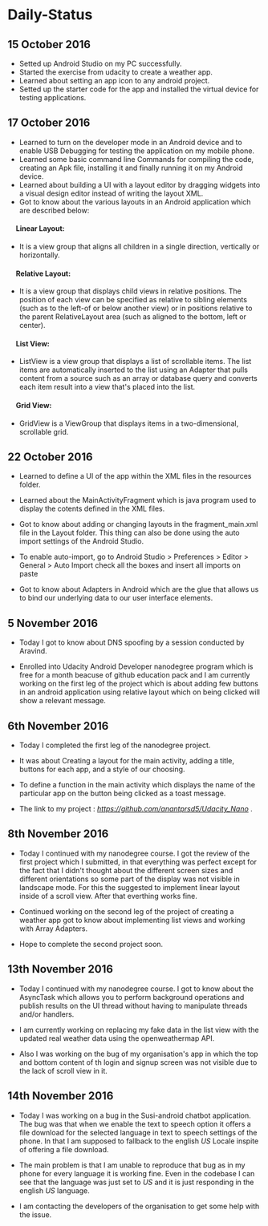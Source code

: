 # Daily-Status

## 15 October 2016

* Setted up Android Studio on my PC successfully.
* Started the exercise from udacity to create a weather app.
* Learned about setting an app icon to any android project.
* Setted up the starter code for the app and installed the virtual device for testing applications.

## 17 October 2016

* Learned to turn on the developer mode in an Android device and to enable USB Debugging for testing the application on my mobile phone.
* Learned some basic command line Commands for compiling the code, creating an Apk file, installing it and finally running it on my Android device.
* Learned about building a UI with a layout editor by dragging widgets into a visual design editor instead of writing the layout XML.
* Got to know about the various layouts in an Android application which are described below:

#### &nbsp;&nbsp;&nbsp;&nbsp; Linear Layout:
* It is a view group that aligns all children in a single direction, vertically or horizontally. 

#### &nbsp;&nbsp;&nbsp;&nbsp; Relative Layout:
* It is a view group that displays child views in relative positions. The position of each view can be specified as relative to sibling elements (such as to the left-of or below another view) or in positions relative to the parent RelativeLayout area (such as aligned to the bottom, left or center).

#### &nbsp;&nbsp;&nbsp;&nbsp; List View: 
* ListView is a view group that displays a list of scrollable items. The list items are automatically inserted to the list using an Adapter that pulls content from a source such as an array or database query and converts each item result into a view that's placed into the list.

#### &nbsp;&nbsp;&nbsp;&nbsp; Grid View:
* GridView is a ViewGroup that displays items in a two-dimensional, scrollable grid.

## 22 October 2016

* Learned to define a UI of the app within the XML files in the resources folder.

* Learned about the MainActivityFragment which is java program used to display the cotents defined in the XML files.

* Got to know about adding or changing layouts in the fragment_main.xml file in the Layout folder. This thing can also be done using the auto import settings of the Android Studio.

* To enable auto-import, go to Android Studio > Preferences > Editor > General > Auto Import check all the boxes and insert all imports on paste

* Got to know about Adapters in Android which are the glue that allows us to bind our underlying data to our user interface elements.

## 5 November 2016

* Today I got to know about DNS spoofing by a session conducted by Aravind.

* Enrolled into Udacity Android Developer nanodegree program which is free for a month beacuse of github education pack and I am currently working on the first leg of the project which is about adding few buttons in an android application using relative layout which on being clicked will show a relevant message.

## 6th November 2016

* Today I completed the first leg of the nanodegree project.

* It was about Creating a layout for the main activity, adding a title, buttons for each app, and a style of our choosing.

* To define a function in the main activity which displays the name of the particular app on the button being clicked as a toast message.

* The link to my project : _https://github.com/anantprsd5/Udacity_Nano_ .

## 8th November 2016

* Today I continued with my nanodegree course. I got the review of the first project which I submitted, in that everything was perfect except for the fact that I didn't thought about the different screen sizes and different orientations so some part of the display was not visible in landscape mode. For this the suggested to implement linear layout inside of a scroll view. After that everthing works fine.

* Continued working on the second leg of the project of creating a weather app got to know about implementing list views and working with Array Adapters.

* Hope to complete the second project soon.

## 13th November 2016

* Today I continued with my nanodegree course. I got to know about the AsyncTask which allows you to perform background operations and publish results on the UI thread without having to manipulate threads and/or handlers. 

* I am currently working on replacing my fake data in the list view with the updated real weather data using the openweathermap API.

* Also I was working on the bug of my organisation's app in which the top and bottom content of th login and signup screen was not visible due to the lack of scroll view in it.

## 14th November 2016

* Today I was working on a bug in the Susi-android chatbot application. The bug was that when we enable the text to speech option it offers a file download for the selected language in text to speech settings of the phone. In that I am supposed to fallback to the english _US_ Locale inspite of offering a file download.

* The main problem is that I am unable to reproduce that bug as in my phone for every language it is working fine. Even in the codebase I can see that the language was just set to _US_ and it is just responding in the english _US_ language.

* I am contacting the developers of the organisation to get some help with the issue.



